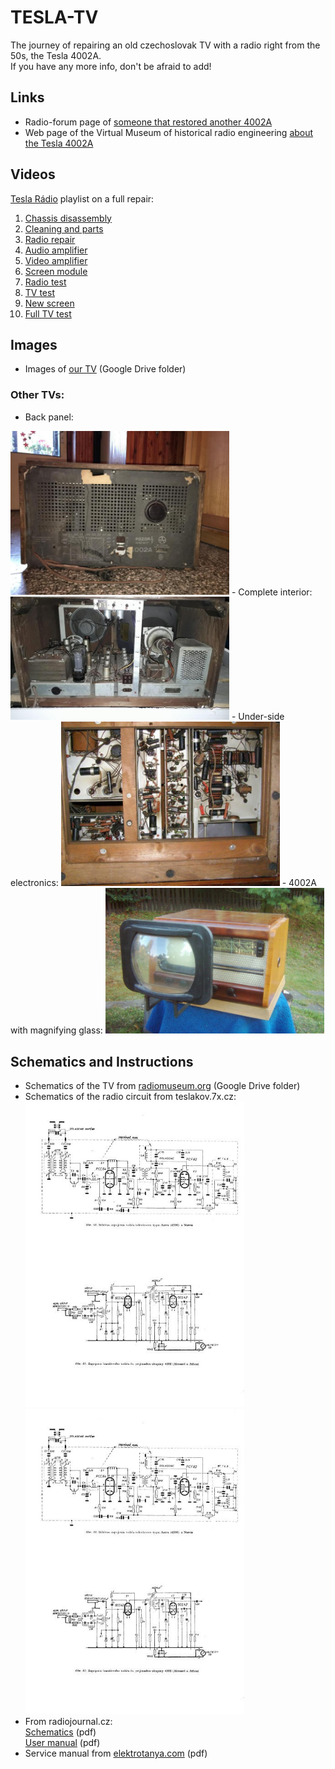 # TESLA-TV
The journey of repairing an old czechoslovak TV with a radio right from the 50s, the Tesla 4002A.  
If you have any more info, don't be afraid to add!  

##  Links

- Radio-forum page of [someone that restored another 4002A](https://radio-forum.cz/domains/radio-forum.cz/viewtopic.php?f=5&t=2680)
- Web page of the Virtual Museum of historical radio engineering [about the Tesla 4002A](http://www.oldradio.cz/ts4002.htm)

## Videos

[Tesla Rádio](https://www.youtube.com/channel/UCCJoa_LD4eVVtKMd7WoqOlQ/featured) playlist on a full repair:
1. [Chassis disassembly](https://youtu.be/HPPeF0AOeFc)
1. [Cleaning and parts](https://youtu.be/z7r_VDadZVk)
1. [Radio repair](https://youtu.be/8mm_Bx_WPbE)
1. [Audio amplifier](https://youtu.be/SjI0ftzy1p8)
1. [Video amplifier](https://youtu.be/JNCoHwkTZT8)
1. [Screen module](https://youtu.be/2wmb6PL6X1k)
1. [Radio test](https://youtu.be/lCmjv1jdO2Q)
1. [TV test](https://youtu.be/4sy0-bGlr64)
1. [New screen](https://youtu.be/CA-zlBT4qpI)
1. [Full TV test](https://youtu.be/xTgOFabGAY8)

## Images

- Images of [our TV](https://drive.google.com/drive/folders/1pmucJz_E2s95HYRwpUuAKW5byRP6rvud?usp=sharing) (Google Drive folder)  

### Other TVs:

- Back panel:   
<img src="images/4002A_back.jpeg" alt="drawing" width="350"/>
- Complete interior:  
<img src="images/4002A_int.jpeg" alt="drawing" width="350"/>
- Under-side electronics:  
<img src="images/4002A_under_e.jpeg" alt="drawing" width="350"/>
- 4002A with magnifying glass:  
<img src="images/4002A_mag.png" alt="drawing" width="350"/>

          
## Schematics and Instructions

- Schematics of the TV from [radiomuseum.org](https://drive.google.com/drive/folders/1szKEjZV_29mjgeDUi5SEOpvviG2fFBpa?usp=sharing) (Google Drive folder)  
- Schematics of the radio circuit from teslakov.7x.cz:  
          <img src="images/4002A_schematic1.jpg" alt="drawing" width="350"/>
          <img src="images/4002A_schematic1.jpg" alt="drawing" width="350"/>
- From radiojournal.cz:  
[Schematics](http://www.radiojournal.cz/schemata/4002asch.pdf) (pdf)  
[User manual](http://www.radiojournal.cz/schemata/4002arj.pdf) (pdf)
- Service manual from [elektrotanya.com](https://drive.google.com/drive/folders/1jGgMQhIzVninX8vL8_PCoGSZZD5pMYRn?usp=sharing) (pdf)  
